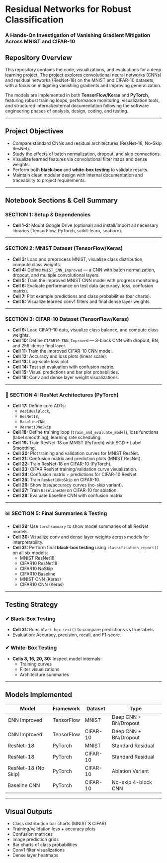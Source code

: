 # Residual Networks for Robust Classification  
### A Hands-On Investigation of Vanishing Gradient Mitigation Across MNIST and CIFAR-10

## Repository Overview

This repository contains the code, visualizations, and evaluations for a deep learning project. The project explores convolutional neural networks (CNNs) and residual networks (ResNet-18) on the MNIST and CIFAR-10 datasets, with a focus on mitigating vanishing gradients and improving generalization.

The models are implemented in both **TensorFlow/Keras** and **PyTorch**, featuring robust training loops, performance monitoring, visualization tools, and structured internal/external documentation following the software engineering phases of analysis, design, coding, and testing.

---

## Project Objectives

- Compare standard CNNs and residual architectures (ResNet-18, No-Skip ResNet).
- Study the effects of batch normalization, dropout, and skip connections.
- Visualize learned features via convolutional filter maps and dense weights.
- Perform both **black-box** and **white-box testing** to validate results.
- Maintain clean modular design with internal documentation and traceability to project requirements.

---

## Notebook Sections & Cell Summary

### SECTION 1: Setup & Dependencies
- **Cell 1–2:** Mount Google Drive (optional) and install/import all necessary libraries (TensorFlow, PyTorch, scikit-learn, seaborn).

---

### SECTION 2: MNIST Dataset (TensorFlow/Keras)
- **Cell 3:** Load and preprocess MNIST, visualize class distribution, compute class weights.
- **Cell 4:** Define `MNIST_CNN_Improved` — a CNN with batch normalization, dropout, and multiple convolutional layers.
- **Cell 5:** Train the improved MNIST CNN model with progress monitoring.
- **Cell 6:** Evaluate performance on test data (accuracy, loss, confusion matrix).
- **Cell 7:** Plot example predictions and class probabilities (bar charts).
- **Cell 8:** Visualize learned conv1 filters and final dense layer weights.

---

### SECTION 3: CIFAR-10 Dataset (TensorFlow/Keras)
- **Cell 9:** Load CIFAR-10 data, visualize class balance, and compute class weights.
- **Cell 10:** Define `CIFAR10_CNN_Improved` — 3-block CNN with dropout, BN, and 256-dense final layer.
- **Cell 11:** Train the improved CIFAR-10 CNN model.
- **Cell 12:** Accuracy and loss plots (linear scale).
- **Cell 13:** Log-scale loss plot.
- **Cell 14:** Test set evaluation with confusion matrix.
- **Cell 15:** Visual predictions and bar plot probabilities.
- **Cell 16:** Conv and dense layer weight visualizations.

---

### 🔁 SECTION 4: ResNet Architectures (PyTorch)
- **Cell 17:** Define core ADTs:  
  - `ResidualBlock`,  
  - `ResNet18`,  
  - `BaselineCNN`,  
  - `ResNet18NoSkip`
- **Cell 18:** Define training loop (`train_and_evaluate_model`), loss functions (label smoothing), learning rate scheduling.
- **Cell 19:** Train ResNet-18 on MNIST (PyTorch) with SGD + Label Smoothing.
- **Cell 20:** Plot training and validation curves for MNIST ResNet.
- **Cell 21:** Confusion matrix and prediction plots (MNIST ResNet).
- **Cell 22:** Train ResNet-18 on CIFAR-10 (PyTorch).
- **Cell 23:** CIFAR ResNet training/validation curve visualization.
- **Cell 24:** Confusion matrix + predictions for CIFAR-10 ResNet.
- **Cell 25:** Train `ResNet18NoSkip` on CIFAR-10.
- **Cell 26:** Show loss/accuracy curves (no-skip variant).
- **Cell 27:** Train `BaselineCNN` on CIFAR-10 for ablation.
- **Cell 28:** Evaluate baseline CNN with confusion matrix.

---

### 📊 SECTION 5: Final Summaries & Testing
- **Cell 29:** Use `torchsummary` to show model summaries of all ResNet models.
- **Cell 30:** Visualize conv and dense layer weights across models for interpretability.
- **Cell 31:** Perform final **black-box testing** using `classification_report()` on all six models:
  - MNIST ResNet18  
  - CIFAR10 ResNet18  
  - CIFAR10 NoSkip  
  - CIFAR10 Baseline  
  - MNIST CNN (Keras)  
  - CIFAR10 CNN (Keras)

---

## Testing Strategy

### ✔ Black-Box Testing
- **Cell 31:** Runs `black_box_test()` to compare predictions vs true labels.
- Evaluation: Accuracy, precision, recall, and F1-score.

### ✔ White-Box Testing
- **Cells 8, 16, 20, 30:** Inspect model internals:
  - Training curves
  - Filter visualizations
  - Architecture summaries

---

## Models Implemented

| Model                 | Framework | Dataset   | Type               |
|----------------------|-----------|-----------|--------------------|
| CNN Improved          | TensorFlow| MNIST     | Deep CNN + BN/Dropout |
| CNN Improved          | TensorFlow| CIFAR-10  | Deep CNN + BN/Dropout |
| ResNet-18             | PyTorch   | MNIST     | Standard Residual  |
| ResNet-18             | PyTorch   | CIFAR-10  | Standard Residual  |
| ResNet-18 (No Skip)   | PyTorch   | CIFAR-10  | Ablation Variant   |
| Baseline CNN          | PyTorch   | CIFAR-10  | No-skip 4-block CNN|

---

## Visual Outputs

- Class distribution bar charts (MNIST & CIFAR)
- Training/validation loss + accuracy plots
- Confusion matrices
- Image prediction grids
- Bar charts of class probabilities
- Conv1 filter visualizations
- Dense layer heatmaps



